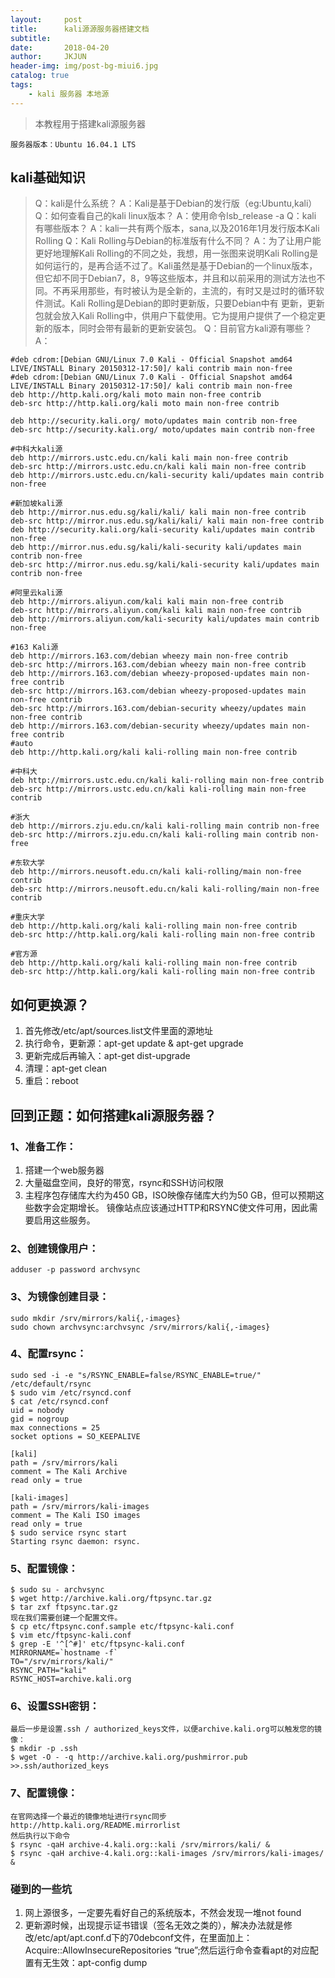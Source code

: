 ```yaml
---
layout:     post
title:      kali源源服务器搭建文档
subtitle:   
date:       2018-04-20
author:     JKJUN
header-img: img/post-bg-miui6.jpg
catalog: true
tags:
    - kali 服务器 本地源
---
```


> 本教程用于搭建kali源服务器

``` 
服务器版本：Ubuntu 16.04.1 LTS
```
## kali基础知识
> Q：kali是什么系统？
> A：Kali是基于Debian的发行版（eg:Ubuntu,kali）
> Q：如何查看自己的kali linux版本？
> A：使用命令lsb_release -a
> Q：kali 有哪些版本？
> A：kali一共有两个版本，sana,以及2016年1月发行版本Kali Rolling
> Q：Kali Rolling与Debian的标准版有什么不同？
> A：为了让用户能更好地理解Kali Rolling的不同之处，我想，用一张图来说明Kali Rolling是如何运行的，是再合适不过了。Kali虽然是基于Debian的一个linux版本，但它却不同于Debian7，8，9等这些版本，并且和以前采用的测试方法也不同。不再采用那些，有时被认为是全新的，主流的，有时又是过时的循环软件测试。Kali Rolling是Debian的即时更新版，只要Debian中有
更新，更新包就会放入Kali Rolling中，供用户下载使用。它为提用户提供了一个稳定更新的版本，同时会带有最新的更新安装包。
>Q：目前官方kali源有哪些？
>A：

```
#deb cdrom:[Debian GNU/Linux 7.0 Kali - Official Snapshot amd64 LIVE/INSTALL Binary 20150312-17:50]/ kali contrib main non-free
#deb cdrom:[Debian GNU/Linux 7.0 Kali - Official Snapshot amd64 LIVE/INSTALL Binary 20150312-17:50]/ kali contrib main non-free
deb http://http.kali.org/kali moto main non-free contrib 
deb-src http://http.kali.org/kali moto main non-free contrib

deb http://security.kali.org/ moto/updates main contrib non-free 
deb-src http://security.kali.org/ moto/updates main contrib non-free

#中科大kali源 
deb http://mirrors.ustc.edu.cn/kali kali main non-free contrib 
deb-src http://mirrors.ustc.edu.cn/kali kali main non-free contrib 
deb http://mirrors.ustc.edu.cn/kali-security kali/updates main contrib non-free

#新加坡kali源 
deb http://mirror.nus.edu.sg/kali/kali/ kali main non-free contrib 
deb-src http://mirror.nus.edu.sg/kali/kali/ kali main non-free contrib 
deb http://security.kali.org/kali-security kali/updates main contrib non-free 
deb http://mirror.nus.edu.sg/kali/kali-security kali/updates main contrib non-free 
deb-src http://mirror.nus.edu.sg/kali/kali-security kali/updates main contrib non-free

#阿里云kali源 
deb http://mirrors.aliyun.com/kali kali main non-free contrib 
deb-src http://mirrors.aliyun.com/kali kali main non-free contrib 
deb http://mirrors.aliyun.com/kali-security kali/updates main contrib non-free

#163 Kali源 
deb http://mirrors.163.com/debian wheezy main non-free contrib 
deb-src http://mirrors.163.com/debian wheezy main non-free contrib 
deb http://mirrors.163.com/debian wheezy-proposed-updates main non-free contrib 
deb-src http://mirrors.163.com/debian wheezy-proposed-updates main non-free contrib 
deb-src http://mirrors.163.com/debian-security wheezy/updates main non-free contrib 
deb http://mirrors.163.com/debian-security wheezy/updates main non-free contrib 
#auto 
deb http://http.kali.org/kali kali-rolling main non-free contrib

#中科大 
deb http://mirrors.ustc.edu.cn/kali kali-rolling main non-free contrib 
deb-src http://mirrors.ustc.edu.cn/kali kali-rolling main non-free contrib

#浙大 
deb http://mirrors.zju.edu.cn/kali kali-rolling main contrib non-free 
deb-src http://mirrors.zju.edu.cn/kali kali-rolling main contrib non-free

#东软大学 
deb http://mirrors.neusoft.edu.cn/kali kali-rolling/main non-free contrib 
deb-src http://mirrors.neusoft.edu.cn/kali kali-rolling/main non-free contrib

#重庆大学 
deb http://http.kali.org/kali kali-rolling main non-free contrib 
deb-src http://http.kali.org/kali kali-rolling main non-free contrib

#官方源 
deb http://http.kali.org/kali kali-rolling main non-free contrib 
deb-src http://http.kali.org/kali kali-rolling main non-free contrib
```

## 如何更换源？
1. 首先修改/etc/apt/sources.list文件里面的源地址
2. 执行命令，更新源：apt-get update & apt-get upgrade
3. 更新完成后再输入：apt-get dist-upgrade
4. 清理：apt-get clean
5. 重启：reboot

## 回到正题：如何搭建kali源服务器？
### 1、准备工作：
1. 搭建一个web服务器
2. 大量磁盘空间，良好的带宽，rsync和SSH访问权限
3. 主程序包存储库大约为450 GB，ISO映像存储库大约为50 GB，但可以预期这些数字会定期增长。 镜像站点应该通过HTTP和RSYNC使文件可用，因此需要启用这些服务。

### 2、创建镜像用户：

```
adduser -p password archvsync
```
### 3、为镜像创建目录：

```
sudo mkdir /srv/mirrors/kali{,-images}
sudo chown archvsync:archvsync /srv/mirrors/kali{,-images}
```
### 4、配置rsync：

```
sudo sed -i -e "s/RSYNC_ENABLE=false/RSYNC_ENABLE=true/" /etc/default/rsync
$ sudo vim /etc/rsyncd.conf
$ cat /etc/rsyncd.conf
uid = nobody
gid = nogroup
max connections = 25
socket options = SO_KEEPALIVE

[kali]
path = /srv/mirrors/kali
comment = The Kali Archive
read only = true

[kali-images]
path = /srv/mirrors/kali-images
comment = The Kali ISO images
read only = true
$ sudo service rsync start
Starting rsync daemon: rsync.
```
### 5、配置镜像：

```
$ sudo su - archvsync
$ wget http://archive.kali.org/ftpsync.tar.gz
$ tar zxf ftpsync.tar.gz
现在我们需要创建一个配置文件。
$ cp etc/ftpsync.conf.sample etc/ftpsync-kali.conf
$ vim etc/ftpsync-kali.conf
$ grep -E '^[^#]' etc/ftpsync-kali.conf
MIRRORNAME=`hostname -f`
TO="/srv/mirrors/kali/"
RSYNC_PATH="kali"
RSYNC_HOST=archive.kali.org
```
### 6、设置SSH密钥：

```
最后一步是设置.ssh / authorized_keys文件，以便archive.kali.org可以触发您的镜像：
$ mkdir -p .ssh
$ wget -O - -q http://archive.kali.org/pushmirror.pub >>.ssh/authorized_keys
```
### 7、配置镜像：

```
在官网选择一个最近的镜像地址进行rsync同步
http://http.kali.org/README.mirrorlist
然后执行以下命令
$ rsync -qaH archive-4.kali.org::kali /srv/mirrors/kali/ &
$ rsync -qaH archive-4.kali.org::kali-images /srv/mirrors/kali-images/ &
```

### 碰到的一些坑

1. 网上源很多，一定要先看好自己的系统版本，不然会发现一堆not found
2. 更新源时候，出现提示证书错误（签名无效之类的），解决办法就是修改/etc/apt/apt.conf.d下的70debconf文件，在里面加上：Acquire::AllowInsecureRepositories “true”;然后运行命令查看apt的对应配置有无生效：apt-config dump